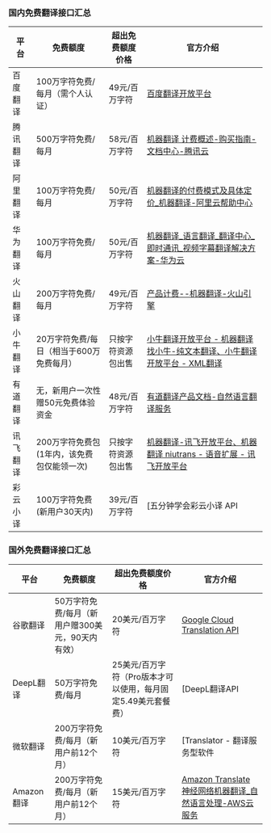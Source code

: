 

### 国内免费翻译接口汇总

| 平台       | 免费额度                       | 超出免费额度价格          | 官方介绍                                                                 |
|------------|-------------------------------|--------------------------|--------------------------------------------------------------------------|
| 百度翻译   | 100万字符免费/每月（需个人认证） | 49元/百万字符            | [百度翻译开放平台](https://fanyi-api.baidu.com/)                          |
| 腾讯翻译   | 500万字符免费/每月             | 58元/百万字符            | [机器翻译 计费概述-购买指南-文档中心-腾讯云](https://cloud.tencent.com/document/product/551/15619) |
| 阿里翻译   | 100万字符免费/每月             | 50元/百万字符            | [机器翻译的付费模式及具体定价_机器翻译-阿里云帮助中心](https://help.aliyun.com/document_detail/133842.html) |
| 华为翻译   | 100万字符免费/每月             | 50元/百万字符            | [机器翻译_语言翻译_翻译中心_即时通讯_视频字幕翻译解决方案-华为云](https://www.huaweicloud.com/product/mt.html) |
| 火山翻译   | 200万字符免费/每月             | 49元/百万字符            | [产品计费--机器翻译-火山引擎](https://www.volcengine.com/docs/6348/70274) |
| 小牛翻译   | 20万字符免费/每日（相当于600万免费每月） | 只按字符资源包出售      | [小牛翻译开放平台 - 机器翻译找小牛-纯文本翻译、小牛翻译开放平台 - XML翻译](https://www.niutrans.com/) |
| 有道翻译   | 无，新用户一次性赠50元免费体验资金 | 48元/百万字符            | [有道翻译产品文档-自然语言翻译服务](https://ai.youdao.com/DOCSIRMA40U40Q) |
| 讯飞翻译   | 200万字符免费包(1年内，该免费包仅能领一次) | 只按字符资源包出售      | [机器翻译-讯飞开放平台、机器翻译 niutrans - 语音扩展 - 讯飞开放平台](https://www.iflytek.com/ai_open_platform/translate.html) |
| 彩云小译   | 100万字符免费(新用户30天内)   | 39元/百万字符            | [五分钟学会彩云小译 API | 彩云天气 API](https://www.caiyunapp.com/api/) |

### 国外免费翻译接口汇总

| 平台       | 免费额度                       | 超出免费额度价格          | 官方介绍                                                                 |
|------------|-------------------------------|--------------------------|--------------------------------------------------------------------------|
| 谷歌翻译   | 50万字符免费/每月（新用户赠300美元，90天内有效） | 20美元/百万字符          | [Google Cloud Translation API](https://cloud.google.com/translate/?hl=zh-cn) |
| DeepL翻译  | 50万字符免费/每月             | 25美元/百万字符（Pro版本才可以使用，每月固定5.49美元套餐费） | [DeepL翻译API|机器翻译技术](https://www.deepl.com/pro-api) |
| 微软翻译   | 200万字符免费/每月（新用户前12个月） | 10美元/百万字符          | [Translator - 翻译服务型软件 | Microsoft Azure](https://azure.microsoft.com/en-us/services/cognitive-services/translator/) |
| Amazon翻译 | 200万字符免费/每月（新用户前12个月） | 15美元/百万字符          | [Amazon Translate 神经网络机器翻译_自然语言处理-AWS云服务](https://aws.amazon.com/translate/) |
